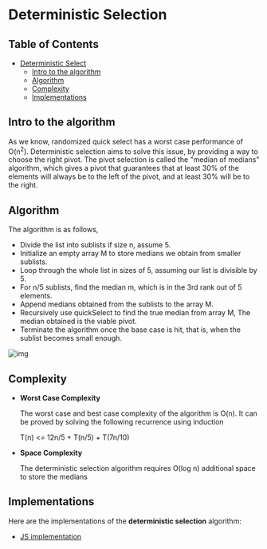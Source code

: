 # Deterministic Selection

## Table of Contents

- [Deterministic Select](#deterministic-selection)
    - [Intro to the algorithm](#intro-to-the-algorithm)
    - [Algorithm](#algorithm)
    - [Complexity](#complexity)
    - [Implementations](#implementations)


## Intro to the algorithm

As we know, randomized quick select has a worst case performance of O(n<sup>2</sup>). Deterministic selection aims to solve this issue, by providing a way to choose the right pivot.
The pivot selection is called the "median of medians" algorithm, which gives a pivot that guarantees that at least 30% of the elements will always be to the left of the pivot, and at least 30% will be to the right.

## Algorithm

The algorithm is as follows,

- Divide the list into sublists if size n, assume 5.
- Initialize an empty array M to store medians we obtain from smaller sublists.
- Loop through the whole list in sizes of 5, assuming our list is divisible by 5.
- For n/5 sublists, find the median m, which is in the 3rd rank out of 5 elements.
- Append medians obtained from the sublists to the array M.
- Recursively use quickSelect to find the true median from array M, The median obtained is the viable pivot.
- Terminate the algorithm once the base case is hit, that is, when the sublist becomes small enough.

![img](https://miro.medium.com/max/705/1*UuA-V2XSErqLrG4RmCBBoQ.jpeg)

## Complexity
- **Worst Case Complexity** 

  The worst case and best case complexity of the algorithm is O(n). It can be proved by solving the following recurrence using induction

  T(n) <= 12n/5 + T(n/5) + T(7n/10)


- **Space Complexity**

  The deterministic selection algorithm requires O(log n) additional space to store the medians 

## Implementations

Here are the implementations of the **deterministic selection** algorithm:

- [JS implementation](implementations/deterministic_select.js)